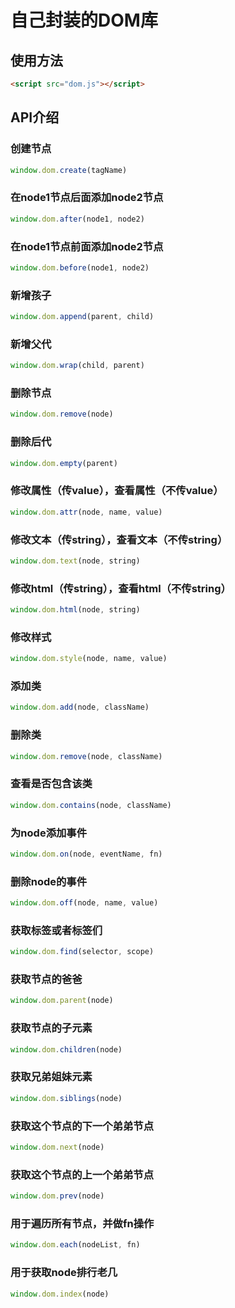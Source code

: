 # 自己封装的DOM库

## 使用方法

```html
<script src="dom.js"></script>
```

## API介绍

### 创建节点

```js
window.dom.create(tagName)
```

### 在node1节点后面添加node2节点

```js
window.dom.after(node1, node2)
```

### 在node1节点前面添加node2节点

```js
window.dom.before(node1, node2)
```

### 新增孩子

```js
window.dom.append(parent, child)
```

### 新增父代

```js
window.dom.wrap(child, parent)
```

### 删除节点

```js
window.dom.remove(node)
```

### 删除后代

```js
window.dom.empty(parent)
```

### 修改属性（传value），查看属性（不传value）

```js
window.dom.attr(node, name, value)
```

### 修改文本（传string），查看文本（不传string）

```js
window.dom.text(node, string)
```

### 修改html（传string），查看html（不传string）

```js
window.dom.html(node, string)
```

### 修改样式 

```js
window.dom.style(node, name, value)
```

### 添加类 

```js
window.dom.add(node, className)
```

### 删除类

```js
window.dom.remove(node, className)
```

### 查看是否包含该类 

```js
window.dom.contains(node, className)
```

### 为node添加事件 

```js
window.dom.on(node, eventName, fn)
```

### 删除node的事件

```js
window.dom.off(node, name, value)
```

### 获取标签或者标签们

```js
window.dom.find(selector, scope)
```

### 获取节点的爸爸 

```js
window.dom.parent(node)
```

### 获取节点的子元素

```js
window.dom.children(node)
```

### 获取兄弟姐妹元素 

```js
window.dom.siblings(node)
```

### 获取这个节点的下一个弟弟节点

```js
window.dom.next(node)
```

### 获取这个节点的上一个弟弟节点

```js
window.dom.prev(node)
```

### 用于遍历所有节点，并做fn操作

```js
window.dom.each(nodeList, fn)
```

### 用于获取node排行老几 

```js
window.dom.index(node)
```